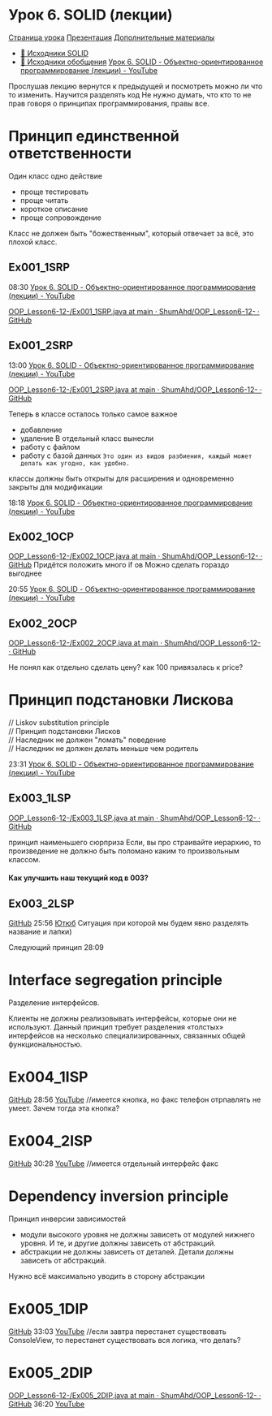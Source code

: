 # Урок 6. SOLID (лекции)
[Страница урока](https://gb.ru/lessons/286477)
[Презентация](https://gbcdn.mrgcdn.ru/uploads/asset/4150480/attachment/df04499e5b367f4eab4e7cbd418d7a90.pdf)
[Дополнительные материалы](https://gbcdn.mrgcdn.ru/uploads/asset/4897553/attachment/aaa33a72ce68df93be598423b19cdb98.zip)
-   [🔴 Исходники SOLID](https://drive.google.com/file/d/1_PRTKcDYKdqoI4Togz-R7vukHBYK9UKG/view?usp=share_link)
-   [🔴 Исходники обобщения](https://drive.google.com/file/d/1jzoST9Shyo7btDwbdoj_MWtOeEgSJH_Q/view?usp=share_link)
[Урок 6. SOLID - Объектно-ориентированное программирование (лекции) - YouTube](https://www.youtube.com/watch?v=GIIPo509Vpk)

Прослушав лекцию вернутся к предыдущей и посмотреть можно ли что то изменить.
Научится разделять код
Не нужно думать, что кто то не прав говоря о принципах программирования, правы все.

# Принцип единственной ответственности

Один класс одно действие
- проще тестировать
- проще читать
- короткое описание
- проще сопровождение

Класс не должен быть "божественным", который отвечает за всё, это плохой класс.

## Ex001_1SRP
08:30
[Урок 6. SOLID - Объектно-ориентированное программирование (лекции) - YouTube](https://youtu.be/GIIPo509Vpk?t=537)

 [OOP_Lesson6-12-/Ex001_1SRP.java at main · ShumAhd/OOP_Lesson6-12- · GitHub](https://github.com/ShumAhd/OOP_Lesson6-12-/blob/main/Ex001_1SRP.java)
## Ex001_2SRP
13:00
[Урок 6. SOLID - Объектно-ориентированное программирование (лекции) - YouTube](https://youtu.be/GIIPo509Vpk?t=785)

[OOP_Lesson6-12-/Ex001_2SRP.java at main · ShumAhd/OOP_Lesson6-12- · GitHub](https://github.com/ShumAhd/OOP_Lesson6-12-/blob/main/Ex001_2SRP.java)

Теперь в классе осталось только самое важное
- добавление
- удаление
В отдельный класс вынесли
- работу с файлом
- работу с базой данных
`Это один из видов разбиения, каждый может делать как угодно, как удобно.`




классы должны быть открыты для расширения и одновременно закрыты для модификации

18:18
[Урок 6. SOLID - Объектно-ориентированное программирование (лекции) - YouTube](https://youtu.be/GIIPo509Vpk?t=1086)
## Ex002_1OCP
[OOP_Lesson6-12-/Ex002_1OCP.java at main · ShumAhd/OOP_Lesson6-12- · GitHub](https://github.com/ShumAhd/OOP_Lesson6-12-/blob/main/Ex002_1OCP.java)
Придётся положить много if ов
Можно сделать гораздо выгоднее

20:55
[Урок 6. SOLID - Объектно-ориентированное программирование (лекции) - YouTube](https://youtu.be/GIIPo509Vpk?t=1253)

## Ex002_2OCP
[OOP_Lesson6-12-/Ex002_2OCP.java at main · ShumAhd/OOP_Lesson6-12- · GitHub](https://github.com/ShumAhd/OOP_Lesson6-12-/blob/main/Ex002_2OCP.java)

Не понял как отдельно сделать цену? как 100 привязалась к price?

# Принцип подстановки Лискова
// Liskov substitution principle  
// Принцип подстановки Лисков  
// Наследник не должен "ломать" поведение  
// Наследник не должен делать меньше чем родитель

23:31
[Урок 6. SOLID - Объектно-ориентированное программирование (лекции) - YouTube](https://youtu.be/GIIPo509Vpk?t=1410)

## Ex003_1LSP
[OOP_Lesson6-12-/Ex003_1LSP.java at main · ShumAhd/OOP_Lesson6-12- · GitHub](https://github.com/ShumAhd/OOP_Lesson6-12-/blob/main/Ex003_1LSP.java)

принцип наименьшего сюрприза
Если, вы про страивайте иерархию, то произведение не должно  быть поломано каким то произвольным классом.

#### Как улучшить наш текущий код в 003?
## Ex003_2LSP
[ GitHub](https://github.com/ShumAhd/OOP_Lesson6-12-/blob/main/Ex003_2LSP.java)
25:56
[Ютюб](https://youtu.be/GIIPo509Vpk?t=1551)
Ситуация при которой мы будем явно разделять название и лапки)

Следующий принцип
28:09
# Interface segregation principle
Разделение интерфейсов.

Клиенты не должны реализовывать интерфейсы, которые они не используют. Данный принцип требует разделения «толстых» интерфейсов на несколько специализированных, связанных общей функциональностью.

# Ex004_1ISP
[GitHub](https://github.com/ShumAhd/OOP_Lesson6-12-/blob/main/Ex004_1ISP.java)
28:56
[YouTube](https://youtu.be/GIIPo509Vpk?t=1736)
//имеется кнопка, но факс телефон отрпавлять не умеет. Зачем тогда эта кнопка?

# Ex004_2ISP
[GitHub](https://github.com/ShumAhd/OOP_Lesson6-12-/blob/main/Ex004_2ISP.java)
30:28
[YouTube](https://youtu.be/GIIPo509Vpk?t=1828)
//имеется отдельный интерфейс факс

# Dependency inversion principle
Принцип инверсии зависимостей

- модули высокого уровня не должны зависеть от модулей нижнего уровня. И те, и другие должны зависеть от абстракций. 
- абстракции не должны зависеть от деталей. Детали должны зависеть от абстракций.

Нужно всё максимально уводить в сторону абстракции 

# Ex005_1DIP
[GitHub](https://github.com/ShumAhd/OOP_Lesson6-12-/blob/main/Ex005_1DIP.java)
33:03
[YouTube](https://youtu.be/GIIPo509Vpk?t=1983)
//если завтра перестанет существовать ConsoleView, то перестанет существовать вся логика, что делать?
# Ex005_2DIP
[OOP_Lesson6-12-/Ex005_2DIP.java at main · ShumAhd/OOP_Lesson6-12- · GitHub](https://github.com/ShumAhd/OOP_Lesson6-12-/blob/main/Ex005_2DIP.java)
36:20
[YouTube](https://youtu.be/GIIPo509Vpk?t=2180)




